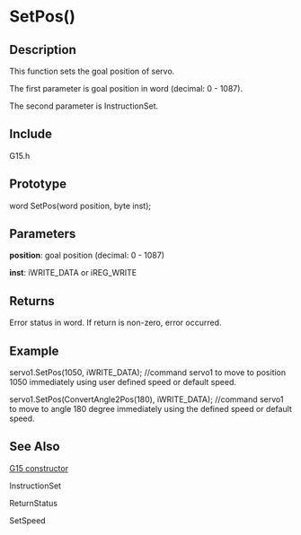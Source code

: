 # SetPos() #

## Description ##
This function sets the goal position of servo.

The first parameter is goal position in word (decimal: 0 - 1087).

The second parameter is InstructionSet.

## Include ##
G15.h

## Prototype ##
word SetPos(word position, byte inst);

## Parameters ##
**position**: goal position (decimal: 0 - 1087)

**inst**: iWRITE\_DATA or iREG\_WRITE

## Returns ##
Error status in word. If return is non-zero, error occurred.

## Example ##
servo1.SetPos(1050, iWRITE\_DATA);  //command servo1 to move to position 1050 immediately using user defined speed or default speed.

servo1.SetPos(ConvertAngle2Pos(180), iWRITE\_DATA); //command servo1 to move to angle 180 degree immediately using the defined speed or default speed.

## See Also ##
[G15 constructor](http://code.google.com/p/cytron-g15-shield/wiki/G15)

InstructionSet

ReturnStatus

SetSpeed
